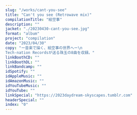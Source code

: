```yaml
---
slug: "/works/cant-you-see"
title: "Can't you see (Retrowave mix)"
compilationTitle: "絵空事"
description: ""
jacket: "./20230430-cant-you-see.jpg"
format: "album"
project: "compilation"
date: "2023/04/30"
copy: "ー音楽で描く、絵空事の世界へー\n
Tech-nation Recordsが送る珠玉の8曲を収録。"
linkBoothCD: ""
linkBoothDL: ""
linkBandcamp: ""
idSpotify: ""
idAppleMusic: ""
idAmazonMusic: ""
idYouTubeMusic: ""
idYouTube: ""
linkSpecial: "https://2023daydream-skyscapes.tumblr.com"
headerSpecial: ""
index: "0"
---
```

